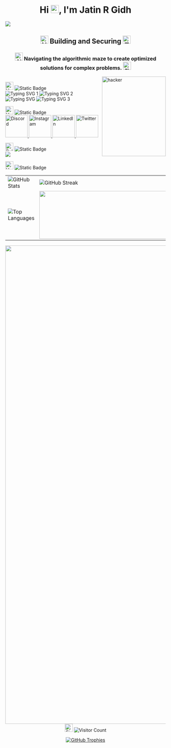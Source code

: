<!-- 👋 Intro Heading -->
<h1 align="center">
  Hi 
  <img src="https://raw.githubusercontent.com/Tarikul-Islam-Anik/Animated-Fluent-Emojis/master/Emojis/Hand%20gestures/Hand%20with%20Fingers%20Splayed.png" alt="Hand with Fingers Splayed" width="25" height="25" />, 
  I'm Jatin R Gidh
</h1>

<!-- 🎉 Banner GIF -->
<img src="https://github.com/Anmol-Baranwal/Cool-GIFs-For-GitHub/assets/74038190/d48893bd-0757-481c-8d7e-ba3e163feae7" />

<!-- 🛡️ Title under Heading -->
<h2 align="center">
  <img src="https://raw.githubusercontent.com/Tarikul-Islam-Anik/Animated-Fluent-Emojis/master/Emojis/People%20with%20activities/Ninja%20Medium-Light%20Skin%20Tone.png" alt="Ninja" width="25" height="25" />
  Building and Securing
  <img src="https://raw.githubusercontent.com/Tarikul-Islam-Anik/Animated-Fluent-Emojis/master/Emojis/People%20with%20professions/Man%20Technologist%20Light%20Skin%20Tone.png" alt="Technologist" width="25" height="25" />
</h2>
<!-- 👾 One-liner about your mission -->
<h3 align="center">
  <img src="https://raw.githubusercontent.com/Tarikul-Islam-Anik/Animated-Fluent-Emojis/master/Emojis/Smilies/Alien%20Monster.png" alt="Alien Monster" width="25" height="25" />
  Navigating the algorithmic maze to create optimized solutions for complex problems.
  <img src="https://raw.githubusercontent.com/Tarikul-Islam-Anik/Animated-Fluent-Emojis/master/Emojis/Travel%20and%20places/Flying%20Saucer.png" alt="Flying Saucer" width="25" height="25" />
</h3>

<!-- 🧑‍💻 Hacker GIF -->
<p>
  <img align="right" alt="hacker" width="200" height="250" src="https://user-images.githubusercontent.com/74038190/221352989-518609ab-b4d1-459e-929f-a08cd2bd9b3c.gif">
</p>

<!-- 🙌 About Me -->
<br/>
<div align="left">
  <div>
    <img src="https://raw.githubusercontent.com/Tarikul-Islam-Anik/Telegram-Animated-Emojis/main/Smileys/Smiling%20Face%20With%20Halo.webp" alt="Halo" width="25" height="25" />
    <img alt="Static Badge" src="https://img.shields.io/badge/About_me-155263">
  </div>

  <!-- ✅ Typing SVGs -->
  <!-- ✅ Original Typing SVG with Multiple Lines -->
  <div align="left">
  <img src="https://readme-typing-svg.demolab.com?font=Libre+Baskerville&duration=3000&pause=1000&width=600&lines=%F0%9F%8C%B1+I%E2%80%99m+currently+learning+ethical+hacking%2C+DSA." alt="Typing SVG 1" />
  <img src="https://readme-typing-svg.demolab.com?font=Libre+Baskerville&duration=3000&pause=1000&width=600&lines=%F0%9F%93%AB+How+to+reach+me%3A+jatingidh04%40gmail.com" alt="Typing SVG 2" />
  <img src="https://readme-typing-svg.demolab.com?font=Libre+Baskerville&duration=3000&pause=1000&width=600&lines=%F0%9F%9A%80+Committed+to+100+days+of+consistent+learning+in+DSA%3B+Ethical+Hacking%2C%0Aand+MERN+Stack." alt="Typing SVG" />
  <img src="https://readme-typing-svg.demolab.com?font=Libre+Baskerville&duration=3000&pause=500&width=600&lines=%E2%9A%A1+Fun+fact%3A+Coders+break+keyboards%3B+hackers+break+firewalls%E2%80%94same+passion%2C+different+impact." alt="Typing SVG 3" />
</div>


<!-- 🔗 Connect with me -->
<p align="left">
  <div>
    <img src="https://user-images.githubusercontent.com/74038190/216120981-b9507c36-0e04-4469-8e27-c99271b45ba5.png" alt="Handshake" width="25" height="25" />
    <img alt="Static Badge" src="https://img.shields.io/badge/Connect_With_Me-155263">
  </div>

  <a href="https://discord.com/users/1077986999090290799" target="_blank">
    <img src="https://user-images.githubusercontent.com/74038190/235294015-47144047-25ab-417c-af1b-6746820a20ff.gif" width="70" alt="Discord" />
  </a>
  <a href="https://instagram.com/jatin_gidh_10" target="_blank">
    <img src="https://user-images.githubusercontent.com/74038190/235294013-a33e5c43-a01c-43f6-b44d-a406d8b4ab75.gif" width="70" alt="Instagram" />
  </a>
  <a href="https://www.linkedin.com/in/jatin-gidh" target="_blank">
    <img src="https://user-images.githubusercontent.com/74038190/235294012-0a55e343-37ad-4b0f-924f-c8431d9d2483.gif" width="70" alt="LinkedIn" />
  </a>
  <a href="https://twitter.com/@gidh_jatin" target="_blank">
    <img src="https://github.com/Anmol-Baranwal/Cool-GIFs-For-GitHub/assets/74038190/cc4fe88c-7f7a-41d8-b449-34b7a178c1c6" width="70" alt="Twitter" />
  </a>
</p>

<!-- 🛠️ Languages and Tools -->
<p align="left">
  <div align="left">
    <img src="https://user-images.githubusercontent.com/74038190/216122069-5b8169d7-1d8e-4a13-b245-a8e4176c99f8.png" alt="Bullseye" width="25" height="25" />
    <img alt="Static Badge" src="https://img.shields.io/badge/Languages_And_Tools-155263">
  </div>
  <a href="https://skillicons.dev">
    <img src="https://skillicons.dev/icons?i=c,cpp,java,flutter,dart,linux,python,html,css,mysql,vscode,mongodb,py,kali" />
  </a>
</p>

<!-- 📊 GitHub Stats -->
<div align="left">
  <img src="https://raw.githubusercontent.com/Tarikul-Islam-Anik/Animated-Fluent-Emojis/master/Emojis/Travel%20and%20places/Hourglass%20Done.png" alt="Hourglass Done" width="25" height="25" />
  <img alt="Static Badge" src="https://img.shields.io/badge/GitHub_History-155263">
</div>
<!-- GitHub Stats Section -->
<table align="center">
  <tr>
    <td>
      <img src="https://github-readme-stats.vercel.app/api?username=jatingidh0410&show_icons=true&locale=en&theme=dark" alt="GitHub Stats" />
    </td>
    <td>
      <img src="https://github-readme-streak-stats.herokuapp.com/?user=jatingidh0410&theme=dark" alt="GitHub Streak" />
    </td>
  </tr>
  <tr>
    <td>
      <img align="center" src="https://github-readme-stats.vercel.app/api/top-langs?username=jatingidh0410&show_icons=true&locale=en&layout=compact&theme=dark" alt="Top Languages" />
    </td>
    <td>
      <img align="center" src="https://user-images.githubusercontent.com/74038190/221352987-68da234d-4d62-4e9d-9d7f-098dc657c2dc.gif" width="490" height="150">
    </td>
  </tr>
</table>

<!-- 🔥 Bottom GIF -->

<img src="https://user-images.githubusercontent.com/74038190/212284115-f47cd8ff-2ffb-4b04-b5bf-4d1c14c0247f.gif" width="1500">

<!-- 🔥 Visitor Counter -->
<!--
<div align="center">
  <img src="https://raw.githubusercontent.com/Tarikul-Islam-Anik/Animated-Fluent-Emojis/master/Emojis/Travel%20and%20places/Fire.png" alt="Fire" width="25" height="25" />
  <img alt="Static Badge" src="https://img.shields.io/badge/Visitors_count-155263">
  <p align="center"> 
    <a href="https://github.com/ryo-ma/github-profile-trophy">
      <img src="https://github-profile-trophy.vercel.app/?username=jatingidh0410" alt="jatingidh0410" />
    </a> 
  </p>
  ![Visitor Count](https://profile-counter.glitch.me/jatingidh0410/count.svg) 
</div> -->
<!-- 👁️ Real-Time Visitor Count -->
 
<!-- 🔥 Visitor Counter -->
<div align="center">
  <img src="https://raw.githubusercontent.com/Tarikul-Islam-Anik/Animated-Fluent-Emojis/master/Emojis/Travel%20and%20places/Fire.png" alt="Fire" width="25" height="25" />
  <img src="https://komarev.com/ghpvc/?username=jatingidh0410&label=Profile%20Views&color=ff4500&style=flat-square" alt="Visitor Count" />
</div>

<p align="center">
  <a href="https://github.com/jatingidh0410/github-profile-trophy">
    <img src="https://github-profile-trophy.vercel.app/?username=jatingidh0410&theme=dracula&column=4&margin-w=15&margin-h=15" alt="GitHub Trophies" />
  </a>
</p>

<!-- 🏆 GitHub Profile Trophy 
<div align="center">
  <a href="https://github.com/ryo-ma/github-profile-trophy">
    <img src="https://github-profile-trophy.vercel.app/?username=jatingidh0410&theme=dracula&margin-w=15&margin-h=15&no-bg=true&no-frame=true" alt="GitHub Profile Trophy" />
  </a>
</div>
-->


